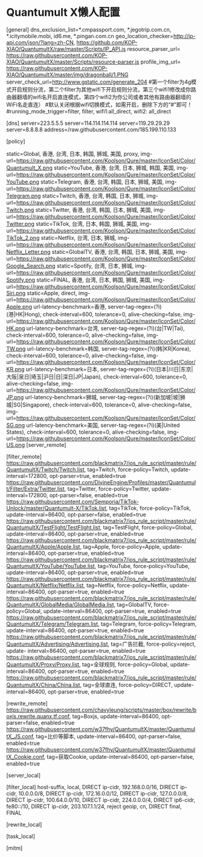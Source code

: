 # Quantumult X懒人配置

[general]
dns_exclusion_list=*.cmpassport.com, *.jegotrip.com.cn, *.icitymobile.mobi, id6.me, *.pingan.com.cn
geo_location_checker=http://ip-api.com/json/?lang=zh-CN, https://github.com/KOP-XIAO/QuantumultX/raw/master/Scripts/IP_API.js
resource_parser_url= https://raw.githubusercontent.com/KOP-XIAO/QuantumultX/master/Scripts/resource-parser.js
profile_img_url= https://raw.githubusercontent.com/KOP-XIAO/QuantumultX/master/img/dragonball/1.PNG
server_check_url=http://www.gstatic.com/generate_204
#第一个filter为4g模式开启规则分流，第二个filter为其他wifi下开启规则分流，第三个wifi1修改成你路由器翻墙的wifi名开启直连模式，第四个wifi2为你公司或者其他有路由器翻墙的WiFi名走直连）
#默认关闭根据wifi切换模式，如需开启，删除下方的“#”即可！
#running_mode_trigger=filter, filter, wifi1:all_direct, wifi2: all_direct

[dns]
server=223.5.5.5
server=114.114.114.114
server=119.29.29.29
server=8.8.8.8
address=/raw.githubusercontent.com/185.199.110.133


[policy]

static=Global, 香港, 台湾, 日本, 韩国, 狮城, 美国, proxy, img-url=https://raw.githubusercontent.com/Koolson/Qure/master/IconSet/Color/Quantumult_X.png
static=YouTube, 香港, 台湾, 日本, 狮城, 韩国, 美国, img-url=https://raw.githubusercontent.com/Koolson/Qure/master/IconSet/Color/YouTube.png 
static=Telegram, 香港, 台湾, 韩国, 日本, 狮城, 美国, img-url=https://raw.githubusercontent.com/Koolson/Qure/master/IconSet/Color/Telegram.png
static=Twitch, 香港, 台湾, 韩国, 日本, 狮城, img-url=https://raw.githubusercontent.com/Koolson/Qure/master/IconSet/Color/Twitch.png
static=Twitter, 香港, 台湾, 韩国, 日本, 狮城, 美国, img-url=https://raw.githubusercontent.com/Koolson/Qure/master/IconSet/Color/Twitter.png
static=TikTok, 台湾, 日本, 韩国, 狮城, 美国, img-url=https://raw.githubusercontent.com/Koolson/Qure/master/IconSet/Color/TikTok_2.png
static=Netflix, 台湾, 日本, 狮城, img-url=https://raw.githubusercontent.com/Koolson/Qure/master/IconSet/Color/Netflix_Letter.png
static=GlobalTV, 香港, 台湾, 韩国, 日本, 狮城, 美国, img-url=https://raw.githubusercontent.com/Koolson/Qure/master/IconSet/Color/Google_Search.png
static=Spotify, 台湾, 日本, 狮城, img-url=https://raw.githubusercontent.com/Koolson/Qure/master/IconSet/Color/Spotify.png
static=FINAL, 香港, 台湾, 日本, 韩国, 狮城, 美国, img-url=https://raw.githubusercontent.com/Koolson/Qure/master/IconSet/Color/Siri.png
static=Apple, direct, img-url=https://raw.githubusercontent.com/Koolson/Qure/master/IconSet/Color/Apple.png
url-latency-benchmark=香港, server-tag-regex=(?i)(港|HK|Hong), check-interval=600, tolerance=0, alive-checking=false, img-url=https://raw.githubusercontent.com/Koolson/Qure/master/IconSet/Color/HK.png
url-latency-benchmark=台湾, server-tag-regex=(?i)(台|TW|Tai), check-interval=600, tolerance=0, alive-checking=false, img-url=https://raw.githubusercontent.com/Koolson/Qure/master/IconSet/Color/TW.png
url-latency-benchmark=韩国, server-tag-regex=(?i)(韩|KR|Korea), check-interval=600, tolerance=0, alive-checking=false, img-url=https://raw.githubusercontent.com/Koolson/Qure/master/IconSet/Color/KR.png
url-latency-benchmark=日本, server-tag-regex=(?i)(日本|川日|东京|大阪|泉日|埼玉|沪日|日|深日|JP|Japan), check-interval=600, tolerance=0, alive-checking=false, img-url=https://raw.githubusercontent.com/Koolson/Qure/master/IconSet/Color/JP.png
url-latency-benchmark=狮城, server-tag-regex=(?i)(新加坡|坡|狮城|SG|Singapore), check-interval=600, tolerance=0, alive-checking=false, img-url=https://raw.githubusercontent.com/Koolson/Qure/master/IconSet/Color/SG.png
url-latency-benchmark=美国, server-tag-regex=(?i)(美|United States), check-interval=600, tolerance=0, alive-checking=false, img-url=https://raw.githubusercontent.com/Koolson/Qure/master/IconSet/Color/US.png
[server_remote]

[filter_remote]
https://raw.githubusercontent.com/blackmatrix7/ios_rule_script/master/rule/QuantumultX/Twitch/Twitch.list, tag=Twitch, force-policy=Twitch, update-interval=172800, 
opt-parser=true, enabled=true
https://raw.githubusercontent.com/DivineEngine/Profiles/master/Quantumult/Filter/Extra/Twitter.list, tag=Twitter, force-policy=Twitter, 
update-interval=172800, opt-parser=false, enabled=true
https://raw.githubusercontent.com/Semporia/TikTok-Unlock/master/Quantumult-X/TikTok.list, 
tag=TikTok, force-policy=TikTok, update-interval=86400, opt-parser=false, enabled=true
https://raw.githubusercontent.com/blackmatrix7/ios_rule_script/master/rule/QuantumultX/TestFlight/TestFlight.list, 
tag=TestFlight, force-policy=Global, update-interval=86400, opt-parser=true, enabled=true
https://raw.githubusercontent.com/blackmatrix7/ios_rule_script/master/rule/QuantumultX/Apple/Apple.list, tag=Apple, force-policy=Apple, update-interval=86400, 
opt-parser=true, enabled=true
https://raw.githubusercontent.com/blackmatrix7/ios_rule_script/master/rule/QuantumultX/YouTube/YouTube.list, tag=YouTube, force-policy=YouTube, update-interval=86400, opt-parser=true, enabled=true
https://raw.githubusercontent.com/blackmatrix7/ios_rule_script/master/rule/QuantumultX/Netflix/Netflix.list, tag=Netflix, force-policy=Netflix, update-
interval=86400, opt-parser=true, enabled=true
https://raw.githubusercontent.com/blackmatrix7/ios_rule_script/master/rule/QuantumultX/GlobalMedia/GlobalMedia.list, tag=GlobalTV, force-policy=Global, update-interval=86400, opt-parser=true, enabled=true
https://raw.githubusercontent.com/blackmatrix7/ios_rule_script/master/rule/QuantumultX/Telegram/Telegram.list, tag=Telegram, force-policy=Telegram, update-interval=86400, opt-parser=true, enabled=true
https://raw.githubusercontent.com/blackmatrix7/ios_rule_script/master/rule/QuantumultX/Advertising/Advertising.list, tag=广告拦截, force-policy=reject, update-
interval=86400, opt-parser=true, enabled=true
https://raw.githubusercontent.com/blackmatrix7/ios_rule_script/master/rule/QuantumultX/Proxy/Proxy.list, tag=全球规则, 
force-policy=Global, update-interval=86400, opt-parser=true, enabled=true
https://raw.githubusercontent.com/blackmatrix7/ios_rule_script/master/rule/QuantumultX/China/China.list, tag=全球直连, force-policy=DIRECT, update-interval=86400, 
opt-parser=true, enabled=true

[rewrite_remote]
https://raw.githubusercontent.com/chavyleung/scripts/master/box/rewrite/boxjs.rewrite.quanx.tf.conf, tag=Boxjs, update-interval=86400, opt-parser=false, enabled=true
https://raw.githubusercontent.com/w37fhy/QuantumultX/master/QuantumultX_JS.conf, tag=比价等脚本, update-interval=86400, opt-parser=false, enabled=true
https://raw.githubusercontent.com/w37fhy/QuantumultX/master/QuantumultX_Cookie.conf, tag=获取Cookie, update-interval=86400, opt-parser=false, enabled=true

[server_local]

[filter_local]
host-suffix, local, DIRECT
ip-cidr, 192.168.0.0/16, DIRECT
ip-cidr, 10.0.0.0/8, DIRECT
ip-cidr, 172.16.0.0/12, DIRECT
ip-cidr, 127.0.0.0/8, DIRECT
ip-cidr, 100.64.0.0/10, DIRECT
ip-cidr, 224.0.0.0/4, DIRECT
ip6-cidr, fe80::/10, DIRECT
ip-cidr, 203.107.1.1/24, reject
geoip, cn, DIRECT
final, FINAL

[rewrite_local]

[task_local]

[mitm]





